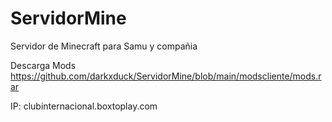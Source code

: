 # ServidorMine
Servidor de Minecraft para Samu y compañia

Descarga Mods
https://github.com/darkxduck/ServidorMine/blob/main/modscliente/mods.rar

IP: clubinternacional.boxtoplay.com
